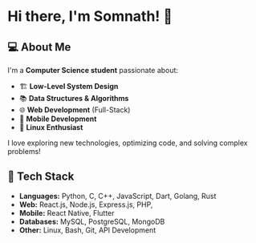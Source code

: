 # Hi there, I'm Somnath! 👋

## 💻 About Me
I'm a **Computer Science student** passionate about:
- 🏗 **Low-Level System Design**
- 📚 **Data Structures & Algorithms**
- 🌐 **Web Development** (Full-Stack)
- 📱 **Mobile Development**
- 🐧 **Linux Enthusiast**

I love exploring new technologies, optimizing code, and solving complex problems!

## 🚀 Tech Stack
- **Languages:** Python, C, C++, JavaScript, Dart, Golang, Rust
- **Web:** React.js, Node.js, Express.js, PHP, 
- **Mobile:** React Native, Flutter
- **Databases:** MySQL, PostgreSQL, MongoDB
- **Other:** Linux, Bash, Git, API Development

